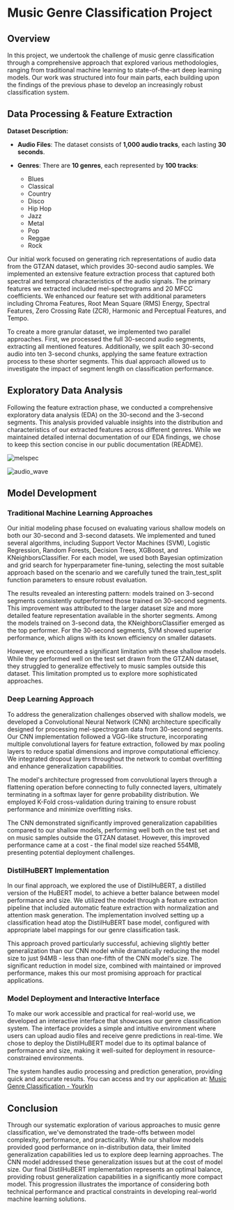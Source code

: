 # Music Genre Classification Project

## Overview
In this project, we undertook the challenge of music genre classification through a comprehensive approach that explored various methodologies, ranging from traditional machine learning to state-of-the-art deep learning models. Our work was structured into four main parts, each building upon the findings of the previous phase to develop an increasingly robust classification system.

## Data Processing & Feature Extraction

**Dataset Description:**  

- **Audio Files**: The dataset consists of **1,000 audio tracks**, each lasting **30 seconds**.  

- **Genres**: There are **10 genres**, each represented by **100 tracks**:  
  - Blues  
  - Classical  
  - Country  
  - Disco  
  - Hip Hop  
  - Jazz  
  - Metal  
  - Pop  
  - Reggae  
  - Rock
    
Our initial work focused on generating rich representations of audio data from the GTZAN dataset, which provides 30-second audio samples. We implemented an extensive feature extraction process that captured both spectral and temporal characteristics of the audio signals. The primary features we extracted included mel-spectrograms and 20 MFCC coefficients. We enhanced our feature set with additional parameters including Chroma Features, Root Mean Square (RMS) Energy, Spectral Features, Zero Crossing Rate (ZCR), Harmonic and Perceptual Features, and Tempo.

To create a more granular dataset, we implemented two parallel approaches. First, we processed the full 30-second audio segments, extracting all mentioned features. Additionally, we split each 30-second audio into ten 3-second chunks, applying the same feature extraction process to these shorter segments. This dual approach allowed us to investigate the impact of segment length on classification performance.

## Exploratory Data Analysis
Following the feature extraction phase, we conducted a comprehensive exploratory data analysis (EDA) on the 30-second and the 3-second segments. This analysis provided valuable insights into the distribution and characteristics of our extracted features across different genres. While we maintained detailed internal documentation of our EDA findings, we chose to keep this section concise in our public documentation (README).


![melspec](https://github.com/user-attachments/assets/01002311-a385-4e73-8702-f787b889bb6a)

![audio_wave](https://github.com/user-attachments/assets/08d1f803-52c3-4fed-877e-5543fa9b7eef)


## Model Development

### Traditional Machine Learning Approaches
Our initial modeling phase focused on evaluating various shallow models on both our 30-second and 3-second datasets. We implemented and tuned several algorithms, including Support Vector Machines (SVM), Logistic Regression, Random Forests, Decision Trees, XGBoost, and KNeighborsClassifier. For each model, we used both Bayesian optimization and grid search for hyperparameter fine-tuning, selecting the most suitable approach based on the scenario and we carefully tuned the train_test_split function parameters to ensure robust evaluation.

The results revealed an interesting pattern: models trained on 3-second segments consistently outperformed those trained on 30-second segments. This improvement was attributed to the larger dataset size and more detailed feature representation available in the shorter segments. Among the models trained on 3-second data, the KNeighborsClassifier emerged as the top performer. For the 30-second segments, SVM showed superior performance, which aligns with its known efficiency on smaller datasets.

However, we encountered a significant limitation with these shallow models. While they performed well on the test set drawn from the GTZAN dataset, they struggled to generalize effectively to music samples outside this dataset. This limitation prompted us to explore more sophisticated approaches.

### Deep Learning Approach
To address the generalization challenges observed with shallow models, we developed a Convolutional Neural Network (CNN) architecture specifically designed for processing mel-spectrogram data from 30-second segments. Our CNN implementation followed a VGG-like structure, incorporating multiple convolutional layers for feature extraction, followed by max pooling layers to reduce spatial dimensions and improve computational efficiency. We integrated dropout layers throughout the network to combat overfitting and enhance generalization capabilities.

The model's architecture progressed from convolutional layers through a flattening operation before connecting to fully connected layers, ultimately terminating in a softmax layer for genre probability distribution. We employed K-Fold cross-validation during training to ensure robust performance and minimize overfitting risks.

The CNN demonstrated significantly improved generalization capabilities compared to our shallow models, performing well both on the test set and on music samples outside the GTZAN dataset. However, this improved performance came at a cost - the final model size reached 554MB, presenting potential deployment challenges.

### DistilHuBERT Implementation
In our final approach, we explored the use of DistilHuBERT, a distilled version of the HuBERT model, to achieve a better balance between model performance and size. We utilized the model through a feature extraction pipeline that included automatic feature extraction with normalization and attention mask generation. The implementation involved setting up a classification head atop the DistilHuBERT base model, configured with appropriate label mappings for our genre classification task.

This approach proved particularly successful, achieving slightly better generalization than our CNN model while dramatically reducing the model size to just 94MB - less than one-fifth of the CNN model's size. The significant reduction in model size, combined with maintained or improved performance, makes this our most promising approach for practical applications.

### Model Deployment and Interactive Interface
To make our work accessible and practical for real-world use, we developed an interactive interface that showcases our genre classification system. The interface provides a simple and intuitive environment where users can upload audio files and receive genre predictions in real-time. We chose to deploy the DistilHuBERT model due to its optimal balance of performance and size, making it well-suited for deployment in resource-constrained environments.

The system handles audio processing and prediction generation, providing quick and accurate results. You can access and try our application at: [Music Genre Classification - Yourkln](https://yourkln.com/mcproject)

## Conclusion
Through our systematic exploration of various approaches to music genre classification, we've demonstrated the trade-offs between model complexity, performance, and practicality. While our shallow models provided good performance on in-distribution data, their limited generalization capabilities led us to explore deep learning approaches. The CNN model addressed these generalization issues but at the cost of model size. Our final DistilHuBERT implementation represents an optimal balance, providing robust generalization capabilities in a significantly more compact model. This progression illustrates the importance of considering both technical performance and practical constraints in developing real-world machine learning solutions.
